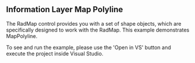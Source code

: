 ## Information Layer Map Polyline
The RadMap control provides you with a set of shape objects, which are specifically designed to work with the RadMap. This example demonstrates MapPolyline.

To see and run the example, please use the 'Open in VS' button and execute the project inside Visual Studio.

[//]: <keywords:Points>
